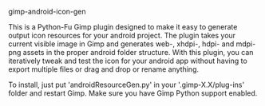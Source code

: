 gimp-android-icon-gen

This is a Python-Fu Gimp plugin designed to make it easy to generate output icon resources for your android project. The plugin takes your current visible image in Gimp and generates web-, xhdpi-, hdpi- and mdpi- png assets in the proper android folder structure. With this plugin, you can iteratively tweak and test the icon for your android app without having to export multiple files or drag and drop or rename anything.

To install, just put 'androidResourceGen.py' in your '.gimp-X.X/plug-ins' folder and restart Gimp. Make sure you have Gimp Python support enabled.


